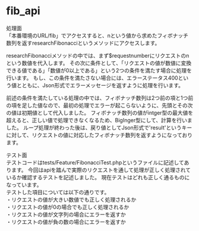 # fib_api
処理面<br>
「本番環境のURL/fib」でアクセスすると、nという値から求めたフィボナッチ数列を返すresearchFibonacciというメソッドにアクセスします。

researchFibonacciメソッドの中では、まず$requestnumberにリクエストのnという数値を代入します。
その次に条件として、「リクエストの値が数値に変換できる値である」「数値が0以上である」という2つの条件を満たす場合に処理を行います。
もし、この条件を満たさない場合には、エラーステータス400という値とともに、Json形式でエラーメッセージを返すように処理を行います。

前述の条件を満たしている処理の中では、フィボナッチ数列は2つ前の項と1つ前の項を足した値なので、最初の処理でエラーが起こらないように、先頭とその次の値は初期値として代入しました。
フィボナッチ数列の値がintger型の最大値を超えると、正しい値で処理できなくなるため、BigInger型にして、計算を行いました。
ループ処理が終わった後は、戻り値としてJson形式で'result'というキーに対して、リクエストの値に対応したフィボナッチ数列を返すようになっております。


テスト面<br>
テストコードはtests/Feature/FibonacciTest.phpというファイルに記述してあります。
今回はapiを踏んで実際のリクエストを通して処理が正しく処理されているか確認するテストを記述しました。
現在テストはどれも正しく通るものになっています。<br>
テストした項目については以下の通りです。<br>
・リクエストの値が大きい数値でも正しく処理されるか<br>
・リクエストの値が0の場合でも正しく処理されるか<br>
・リクエストの値が文字列の場合にエラーを返すか<br>
・リクエストの値が負の数の場合にエラーを返すか<br>

